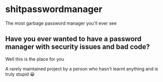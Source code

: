 # shitpasswordmanager
The most garbage password manager you'll ever see


## Have you ever wanted to have a password manager with security issues and bad code?

Well this is the place for you

A rarely maintained project by a person who hasn't learnt anything and is truly stupid 😀
